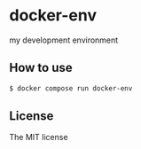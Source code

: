 # docker-env

my development environment

## How to use

```bash
$ docker compose run docker-env
```

## License

The MIT license
